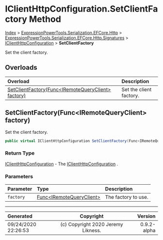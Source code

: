 ﻿# IClientHttpConfiguration.SetClientFactory Method

[Index](../index.md) > [ExpressionPowerTools.Serialization.EFCore.Http](ExpressionPowerTools.Serialization.EFCore.Http.a.md) > [ExpressionPowerTools.Serialization.EFCore.Http.Signatures](ExpressionPowerTools.Serialization.EFCore.Http.Signatures.n.md) > [IClientHttpConfiguration](ExpressionPowerTools.Serialization.EFCore.Http.Signatures.IClientHttpConfiguration.i.md) > **SetClientFactory**

Set the client factory.

## Overloads

| Overload | Description |
| :-- | :-- |
| [SetClientFactory(Func&lt;IRemoteQueryClient> factory)](#setclientfactoryfunciremotequeryclient-factory) | Set the client factory. |
## SetClientFactory(Func&lt;IRemoteQueryClient> factory)

Set the client factory.

```csharp
public virtual IClientHttpConfiguration SetClientFactory(Func<IRemoteQueryClient> factory)
```

### Return Type

 [IClientHttpConfiguration](ExpressionPowerTools.Serialization.EFCore.Http.Signatures.IClientHttpConfiguration.i.md)  - The [IClientHttpConfiguration](ExpressionPowerTools.Serialization.EFCore.Http.Signatures.IClientHttpConfiguration.i.md) .

### Parameters

| Parameter | Type | Description |
| :-- | :-- | :-- |
| `factory` | [Func&lt;IRemoteQueryClient>](https://docs.microsoft.com/dotnet/api/system.func-1) | The factory to use. |



---

| Generated | Copyright | Version |
| :-- | :-: | --: |
| 09/24/2020 22:26:53 | (c) Copyright 2020 Jeremy Likness. | 0.9.2-alpha |
